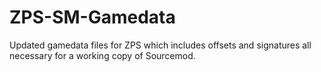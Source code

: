 # ZPS-SM-Gamedata
Updated gamedata files for ZPS which includes offsets and signatures all necessary for a working copy of Sourcemod.
